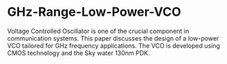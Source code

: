 # GHz-Range-Low-Power-VCO
Voltage Controlled Oscillator is one of the crucial component in communication systems. This paper discusses the design of  a low-power VCO tailored for GHz frequency applications. The VCO  is developed using CMOS technology and the Sky water 130nm PDK. 
